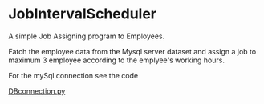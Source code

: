 # JobIntervalScheduler

A simple Job Assigning program to Employees.

Fatch the employee data from the Mysql server dataset and assign a job to maximum 3 employee according to the emplyee's working hours.

For the mySql connection see the code

[DBconnection.py](https://github.com/vaibhav253/JobIntervalScheduler/blob/master/DBconnection.py)
